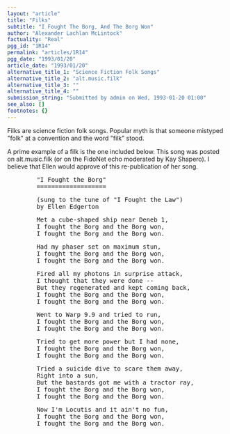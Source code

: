 ```yaml
---
layout: "article"
title: "Filks"
subtitle: "I Fought The Borg, And The Borg Won"
author: "Alexander Lachlan McLintock"
factuality: "Real"
pgg_id: "1R14"
permalink: "articles/1R14"
pgg_date: "1993/01/20"
article_date: "1993/01/20"
alternative_title_1: "Science Fiction Folk Songs"
alternative_title_2: "alt.music.filk"
alternative_title_3: ""
alternative_title_4: ""
submission_string: "Submitted by admin on Wed, 1993-01-20 01:00"
see_also: []
footnotes: {}
---
```

<div>
<p>Filks are science fiction folk songs. Popular myth is that someone mistyped "folk" at a convention and the word "filk" stood.</p>
<p>A prime example of a filk is the one included below. This song was posted on alt.music.filk (or on the FidoNet echo moderated by Kay Shapero). I believe that Ellen would approve of this re-publication of her song.</p>
<pre>
        "I Fought the Borg"
        ===================
</pre>
<pre>
        (sung to the tune of "I Fought the Law")
        by Ellen Edgerton
</pre>
<pre>
        Met a cube-shaped ship near Deneb 1,
        I fought the Borg and the Borg won,
        I fought the Borg and the Borg won.
</pre>
<pre>
        Had my phaser set on maximum stun,
        I fought the Borg and the Borg won,
        I fought the Borg and the Borg won.
</pre>
<pre>
        Fired all my photons in surprise attack,
        I thought that they were done --
        But they regenerated and kept coming back,
        I fought the Borg and the Borg won,
        I fought the Borg and the Borg won.
</pre>
<pre>
        Went to Warp 9.9 and tried to run,
        I fought the Borg and the Borg won,
        I fought the Borg and the Borg won.
</pre>
<pre>
        Tried to get more power but I had none,
        I fought the Borg and the Borg won,
        I fought the Borg and the Borg won.
</pre>
<pre>
        Tried a suicide dive to scare them away,
        Right into a sun,
        But the bastards got me with a tractor ray,
        I fought the Borg and the Borg won,
        I fought the Borg and the Borg won.
</pre>
<pre>
        Now I'm Locutis and it ain't no fun,
        I fought the Borg and the Borg won,
        I fought the Borg and the Borg won.
</pre>
<!--Amazon_CLS_IM_END-->
</div>


